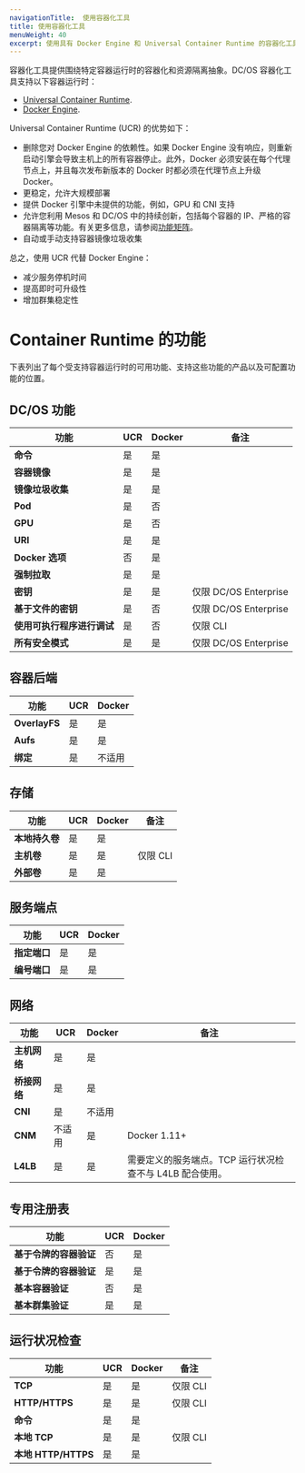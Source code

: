 ```yaml
---
navigationTitle:  使用容器化工具
title: 使用容器化工具
menuWeight: 40
excerpt: 使用具有 Docker Engine 和 Universal Container Runtime 的容器化工具
---
```


容器化工具提供围绕特定容器运行时的容器化和资源隔离抽象。DC/OS 容器化工具支持以下容器运行时：

- [Universal Container Runtime](/mesosphere/dcos/cn/2.1/deploying-services/containerizers/ucr/).
- [Docker Engine](/mesosphere/dcos/cn/2.1/deploying-services/containerizers/docker-containerizer/).

Universal Container Runtime (UCR) 的优势如下：

* 删除您对 Docker Engine 的依赖性。如果 Docker Engine 没有响应，则重新启动引擎会导致主机上的所有容器停止。此外，Docker 必须安装在每个代理节点上，并且每次发布新版本的 Docker 时都必须在代理节点上升级 Docker。
* 更稳定，允许大规模部署
* 提供 Docker 引擎中未提供的功能，例如，GPU 和 CNI 支持
* 允许您利用 Mesos 和 DC/OS 中的持续创新，包括每个容器的 IP、严格的容器隔离等功能。有关更多信息，请参阅[功能矩阵](#container-runtime-features)。
* 自动或手动支持容器镜像垃圾收集

总之，使用 UCR 代替 Docker Engine：

- 减少服务停机时间
- 提高即时可升级性
- 增加群集稳定性

# Container Runtime 的功能

下表列出了每个受支持容器运行时的可用功能、支持这些功能的产品以及可配置功能的位置。

## DC/OS 功能

|  功能                                | UCR         | Docker    | 备注  |
| --------------------------------------- | ----------- | --------- | -------- |
| **命令**                             | 是         | 是       |           |
| **容器镜像**                    | 是         | 是       |          |
| **镜像垃圾收集**            | 是         | 是       |          |
| **Pod**                                | 是         | 否        |          |
| **GPU**                                | 是         | 否        |          |
| **URI**                                | 是         | 是       |          |
| **Docker 选项**                      | 否          | 是       |          |
| **强制拉取**                          | 是         | 是       |          |
| **密钥**                             | 是         | 是       | 仅限 DC/OS Enterprise |
| **基于文件的密钥**                  | 是         | 否        | 仅限 DC/OS Enterprise |
| **使用可执行程序进行调试**                 | 是         | 否        | 仅限 CLI |
| **所有安全模式**                  | 是         | 是       | 仅限 DC/OS Enterprise |

## 容器后端

|  功能                                | UCR         | Docker    |
| --------------------------------------- | ----------- | --------- |
| **OverlayFS**                           | 是         | 是       |
| **Aufs**                                | 是         | 是       |
| **绑定**                                | 是         | 不适用       |

## 存储

|  功能                                | UCR         | Docker    | 备注  |
| --------------------------------------- | ----------- | --------- | --------- |
| **本地持久卷**                      | 是         | 是       |           |
| **主机卷**                        | 是         | 是       | 仅限 CLI  |
| **外部卷**                    | 是         | 是       |           |

## 服务端点

|  功能                                | UCR         | Docker    |
| --------------------------------------- | ----------- | --------- |
| **指定端口**                         | 是         | 是       |
| **编号端口**                      | 是         | 是       |

## 网络

|  功能                                | UCR         | Docker    | 备注  |
| --------------------------------------- | ----------- | --------- | --------- |
| **主机网络**                     | 是         | 是       |           |
| **桥接网络**                   | 是         | 是       |           |
| **CNI**                                 | 是         | 不适用       |           |
| **CNM**                                 | 不适用         | 是       | Docker 1.11+ |
| **L4LB**                                | 是         | 是       | 需要定义的服务端点。TCP 运行状况检查不与 L4LB 配合使用。 |

## 专用注册表

|  功能                                | UCR         | Docker    |
| --------------------------------------- | ----------- | --------- |
| **基于令牌的容器验证**          | 否          | 是       |
| **基于令牌的容器验证**            | 是         | 是       |
| **基本容器验证**                | 否          | 是       |
| **基本群集验证**                  | 是         | 是       |

## 运行状况检查

|  功能                                | UCR         | Docker    | 备注  |
| --------------------------------------- | ----------- | --------- | --------- |
| **TCP**                                 | 是         | 是       | 仅限 CLI  |
| **HTTP/HTTPS**                          | 是         | 是       | 仅限 CLI  |
| **命令**                             | 是         | 是       |           |
| **本地 TCP**                           | 是         | 是       | 仅限 CLI  |
| **本地 HTTP/HTTPS**                    | 是         | 是       |           |
